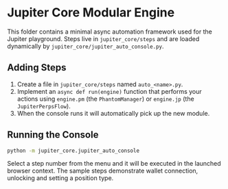 # Jupiter Core Modular Engine

This folder contains a minimal async automation framework used for the Jupiter
playground.  Steps live in `jupiter_core/steps` and are loaded dynamically by
`jupiter_core/jupiter_auto_console.py`.

## Adding Steps

1. Create a file in `jupiter_core/steps` named `auto_<name>.py`.
2. Implement an `async def run(engine)` function that performs your actions using
   `engine.pm` (the `PhantomManager`) or `engine.jp` (the `JupiterPerpsFlow`).
3. When the console runs it will automatically pick up the new module.

## Running the Console

```bash
python -m jupiter_core.jupiter_auto_console
```

Select a step number from the menu and it will be executed in the launched
browser context.  The sample steps demonstrate wallet connection,
unlocking and setting a position type.
